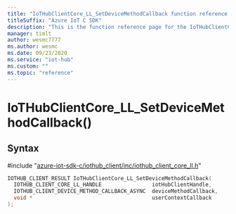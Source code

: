 ```yaml
---                             
title: "IoTHubClientCore_LL_SetDeviceMethodCallback function reference | Microsoft Docs" 
titleSuffix: "Azure IoT C SDK"            
description: "This is the function reference page for the IoTHubClientCore_LL_SetDeviceMethodCallback() function in the Azure IoT C SDK. This SDK is used with Azure IoT Hub and Azure IoT Hub Device Provisioning Service"            
manager: timlt                 
author: wesmc7777              
ms.author: wesmc               
ms.date: 09/23/2020                    
ms.service: "iot-hub"             
ms.custom: ""                
ms.topic: "reference"        
---                            
```


# IoTHubClientCore_LL_SetDeviceMethodCallback()

## Syntax

\#include "[azure-iot-sdk-c/iothub_client/inc/iothub_client_core_ll.h](../iothub-client-core-ll-h.md)"  
```C
IOTHUB_CLIENT_RESULT IoTHubClientCore_LL_SetDeviceMethodCallback(
  IOTHUB_CLIENT_CORE_LL_HANDLE                iotHubClientHandle,
  IOTHUB_CLIENT_DEVICE_METHOD_CALLBACK_ASYNC  deviceMethodCallback,
  void *                                      userContextCallback
);
```


